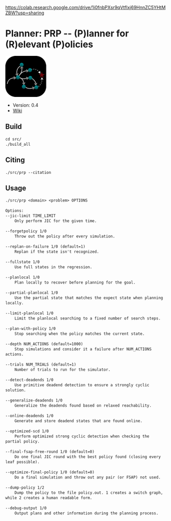 https://colab.research.google.com/drive/1i0fnbPXsr9qVtfIxj69HnnZC5YHtMZBW?usp=sharing
# Planner: PRP -- (P)lanner for (R)elevant (P)olicies

![PRP logo](logo.png)

* Version: 0.4
* [Wiki](https://github.com/QuMuLab/planner-for-relevant-policies/wiki)

## Build
```
cd src/
./build_all
```

## Citing
```
./src/prp --citation
```

## Usage
```
./src/prp <domain> <problem> OPTIONS

Options:
--jic-limit TIME_LIMIT
    Only perform JIC for the given time.

--forgetpolicy 1/0
    Throw out the policy after every simulation.

--replan-on-failure 1/0 (default=1)
    Replan if the state isn't recognized.

--fullstate 1/0
    Use full states in the regression.

--planlocal 1/0
    Plan locally to recover before planning for the goal.

--partial-planlocal 1/0
    Use the partial state that matches the expect state when planning locally.

--limit-planlocal 1/0
    Limit the planlocal searching to a fixed number of search steps.

--plan-with-policy 1/0
    Stop searching when the policy matches the current state.

--depth NUM_ACTIONS (default=1000)
    Stop simulations and consider it a failure after NUM_ACTIONS actions.

--trials NUM_TRIALS (default=1)
    Number of trials to run for the simulator.

--detect-deadends 1/0
    Use primitive deadend detection to ensure a strongly cyclic solution.

--generalize-deadends 1/0
    Generalize the deadends found based on relaxed reachability.

--online-deadends 1/0
    Generate and store deadend states that are found online.

--optimized-scd 1/0
    Perform optimized strong cyclic detection when checking the partial policy.

--final-fsap-free-round 1/0 (default=0)
    Do one final JIC round with the best policy found (closing every leaf possible).

--optimize-final-policy 1/0 (default=0)
    Do a final simulation and throw out any pair (or FSAP) not used.

--dump-policy 1/2
    Dump the policy to the file policy.out. 1 creates a switch graph, while 2 creates a human readable form.

--debug-output 1/0
    Output plans and other information during the planning process.
```
